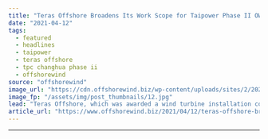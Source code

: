 ```yaml
---
title: "Teras Offshore Broadens Its Work Scope for Taipower Phase II OWF"
date: "2021-04-12"
tags: 
  - featured
  - headlines
  - taipower
  - teras offshore
  - tpc changhua phase ii
  - offshorewind
source: "offshorewind"
image_url: "https://cdn.offshorewind.biz/wp-content/uploads/sites/2/2021/04/12091005/Jan-De-Nul_TPC-Changhua-Phase-I.jpg"
image_fp: "/assets/img/post_thumbnails/12.jpg"
lead: "Teras Offshore, which was awarded a wind turbine installation contract for the Taipower Offshore"
article_url: "https://www.offshorewind.biz/2021/04/12/teras-offshore-broadens-its-work-scope-for-taipower-phase-ii-owf/"
---
```


---
